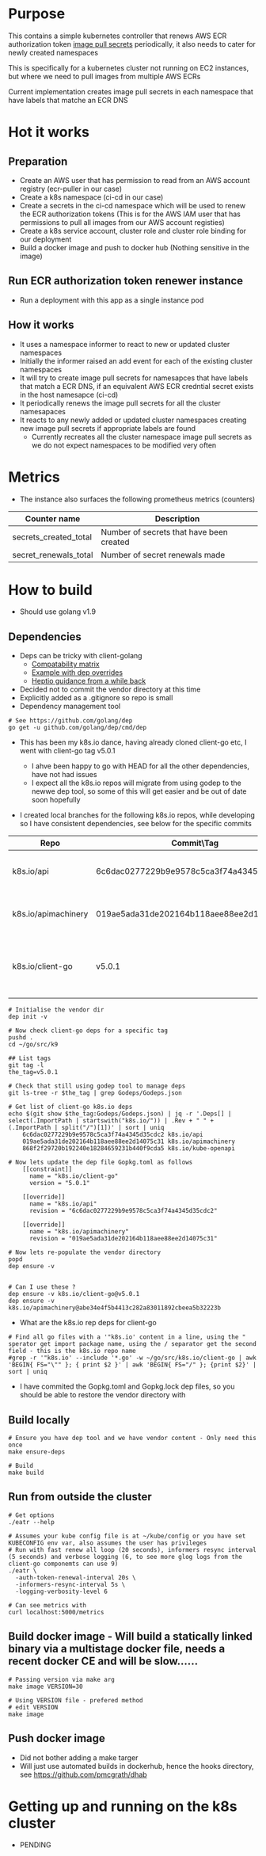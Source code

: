 # Purpose
This contains a simple kubernetes controller that renews AWS ECR authorization token [image pull secrets](https://kubernetes.io/docs/concepts/containers/images/) periodically, it also needs to cater for newly created namespaces

This is specifically for a kubernetes cluster not running on EC2 instances, but where we need to pull images from multiple AWS ECRs

Current implementation creates image pull secrets in each namespace that have labels that matche an ECR DNS



# Hot it works
## Preparation
- Create an AWS user that has permission to read from an AWS account registry (ecr-puller in our case)
- Create a k8s namespace (ci-cd in our case)
- Create a secrets in the ci-cd namespace which will be used to renew the ECR authorization tokens (This is for the AWS IAM user that has permissions to pull all images from our AWS account registies)
- Create a k8s service account, cluster role and cluster role binding for our deployment
- Build a docker image and push to docker hub (Nothing sensitive in the image)


## Run ECR authorization token renewer instance
- Run a deployment with this app as a single instance pod


## How it works
- It uses a namespace informer to react to new or updated cluster namespaces
- Initially the informer raised an add event for each of the existing cluster namespaces
- It will try to create image pull secrets for namesapces that have labels that match a ECR DNS, if an equivalent AWS ECR credntial secret exists in the host namesapce (ci-cd)
- It periodically renews the image pull secrets for all the cluster namesapaces
- It reacts to any newly added or updated cluster namespaces creating new image pull secrets if appropriate labels are found
	- Currently recreates all the cluster namespace image pull secrets as we do not expect namespaces to be modified very often



# Metrics
- The instance also surfaces the following prometheus metrics (counters)

| Counter name           | Description                              |
| -----------------------| -----------------------------------------|
| secrets_created_total  | Number of secrets that have been created |
| secret_renewals_total  | Number of secret renewals made           |



# How to build
- Should use golang v1.9

## Dependencies
- Deps can be tricky with client-golang
	- [Compatability matrix](https://github.com/kubernetes/client-go)
	- [Example with dep overrides](https://www.nirmata.com/2017/08/28/building-the-kubernetes-go-client-using-dep/)
	- [Heptio guidance from a while back](https://blog.heptio.com/straighten-out-your-kubernetes-client-go-dependencies-heptioprotip-8baeed46fe7d)
- Decided not to commit the vendor directory at this time
- Explicitly added as a .gitignore so repo is small
- Dependency management tool

```
# See https://github.com/golang/dep
go get -u github.com/golang/dep/cmd/dep
```

- This has been my k8s.io dance, having already cloned client-go etc, I went with client-go tag v5.0.1
	- I ahve been happy to go with HEAD for all the other dependencies, have not had issues
	- I expect all the k8s.io repos will migrate from using godep to the newwe dep tool, so some of this will get easier and be out of date soon hopefully

- I created local branches for the following k8s.io repos, while developing so I have consistent dependencies, see below for the specific commits

| Repo                | Commit\Tag                               | Branch creation                                                              | Why                                    |
| --------------------| -----------------------------------------| -----------------------------------------------------------------------------| ---------------------------------------|
| k8s.io/api          | 6c6dac0277229b9e9578c5ca3f74a4345d35cdc2 | git checkout -b pmcg-client-go-v5.0.1 6c6dac0277229b9e9578c5ca3f74a4345d35cdc2 | Matches client-go, see below         |
| k8s.io/apimachinery | 019ae5ada31de202164b118aee88ee2d14075c31 | git checkout -b pmcg-client-go-v5.0.1 019ae5ada31de202164b118aee88ee2d14075c31 | Matches client-go, see below         |
| k8s.io/client-go    | v5.0.1                                   | git checkout -b pmcg-client-go-v5.0.1 v5.0.1                                   | Matches clinet-go matrix for k8s 1.8 |


```
# Initialise the vendor dir
dep init -v

# Now check client-go deps for a specific tag
pushd .
cd ~/go/src/k9

## List tags
git tag -l
the_tag=v5.0.1

# Check that still using godep tool to manage deps
git ls-tree -r $the_tag | grep Godeps/Godeps.json

# Get list of client-go k8s.io deps
echo $(git show $the_tag:Godeps/Godeps.json) | jq -r '.Deps[] | select(.ImportPath | startswith("k8s.io/")) | .Rev + " " + (.ImportPath | split("/")[1])' | sort | uniq
	6c6dac0277229b9e9578c5ca3f74a4345d35cdc2 k8s.io/api
	019ae5ada31de202164b118aee88ee2d14075c31 k8s.io/apimachinery
	868f2f29720b192240e18284659231b440f9cda5 k8s.io/kube-openapi

# Now lets update the dep file Gopkg.toml as follows
	[[constraint]]
	  name = "k8s.io/client-go"
	  version = "5.0.1"

	[[override]]
	  name = "k8s.io/api"
	  revision = "6c6dac0277229b9e9578c5ca3f74a4345d35cdc2"

	[[override]]
	  name = "k8s.io/apimachinery"
	  revision = "019ae5ada31de202164b118aee88ee2d14075c31"

# Now lets re-populate the vendor directory
popd
dep ensure -v


# Can I use these ?
dep ensure -v k8s.io/client-go@v5.0.1
dep ensure -v k8s.io/apimachinery@abe34e4f5b4413c282a83011892cbeea5b32223b
```

- What are the k8s.io rep deps for client-go
```
# Find all go files with a '"k8s.io' content in a line, using the " sperator get import package name, using the / separator get the second field - this is the k8s.io repo name
#grep -r '"k8s.io' --include '*.go' -w ~/go/src/k8s.io/client-go | awk 'BEGIN{ FS="\"" }; { print $2 }' | awk 'BEGIN{ FS="/" }; {print $2}' | sort | uniq
```

- I have commited the Gopkg.toml and Gopkg.lock dep files, so you should be able to restore the vendor directory with


## Build locally
```
# Ensure you have dep tool and we have vendor content - Only need this once
make ensure-deps

# Build
make build
```


## Run from outside the cluster
```
# Get options
./eatr --help

# Assumes your kube config file is at ~/kube/config or you have set KUBECONFIG env var, also assumes the user has privileges
# Run with fast renew all loop (20 seconds), informers resync interval (5 seconds) and verbose logging (6, to see more glog logs from the client-go componemts can use 9)
./eatr \
  -auth-token-renewal-interval 20s \
  -informers-resync-interval 5s \ 
  -logging-verbosity-level 6 

# Can see metrics with 
curl localhost:5000/metrics
```


## Build docker image - Will build a statically linked binary via a multistage docker file, needs a recent docker CE and will be slow......
```
# Passing version via make arg
make image VERSION=30 

# Using VERSION file - prefered method
# edit VERSION
make image
```


## Push docker image
- Did not bother adding a make targer
- Will just use automated builds in dockerhub, hence the hooks directory, see https://github.com/pmcgrath/dhab



# Getting up and running on the k8s cluster
- PENDING
